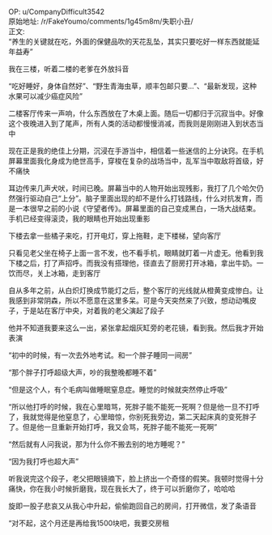 
OP: u/CompanyDifficult3542  
原始地址: /r/FakeYoumo/comments/1g45m8m/失职小丑/  
正文:  
“养生的关键就在吃，外面的保健品吹的天花乱坠，其实只要吃好一样东西就能延年益寿”

我在三楼，听着二楼的老爹在外放抖音

“吃好睡好，身体自然好”、“野生青海虫草，顺丰包邮只要...”、“最新发现，这种水果可以减少癌症风险”

二楼客厅传来一声响，什么东西放在了木桌上面。随后一切都归于沉寂当中。好像这个夜晚进入到了尾声，所有人类的活动都慢慢消减，而我则是刚刚进入到状态当中

现在正是我的绝佳上分期，沉浸在手游当中，相信着一些迷信的上分诀窍。在手机屏幕里面我化身成为绝世高手，穿梭在复杂的战场当中，乱军当中取敌将首级，好不痛快

耳边传来几声犬吠，时间已晚。屏幕当中的人物开始出现残影，我打了几个哈欠仍然强行驱动自己“上分”。脑子里面出现的却不是什么打钱路线，什么对抗发育，而是一本很早之前的小说《守望者传》。屏幕里面的自己变成黑白，一场大战结束。手机已经变得滚烫，我的眼睛也开始出现重影

下楼去拿一些橘子来吃，打开电灯，穿上拖鞋，走下楼梯，望向客厅

只看见老父坐在椅子上面一言不发，也不看手机，眼睛就盯着一片虚无。他看到我下楼之后，打了声招呼。而我没有搭理他，径直去了厨房打开冰箱，拿出牛奶。一饮而尽，关上冰箱，走到客厅

自从多年之前，从白炽灯换成节能灯之后，整个客厅的光线就从橙黄变成惨白。让我感到非常阴森，所以不愿意在这里多呆。可是今天突然来了兴致，想动动嘴皮子，于是站在客厅中央，对着我的老父演起了段子

他并不知道我要来这么一出，紧张拿起烟灰缸旁的老花镜，看到我。然后我才开始表演

“初中的时候，有一次去外地考试。和一个胖子睡同一间房”

“那个胖子打呼超级大声，吵的我整晚都睡不着”

“但是这个人，有个毛病叫做睡眠窒息症。睡觉的时候就突然停止呼吸”

“所以他打呼的时候，我在心里暗骂，死胖子能不能死一死啊？但是他一旦不打呼了，我就觉得是他窒息了，心里暗惊，你别死我旁边，第二天起床真的变死胖子了。但是他一旦重新开始打呼，我又会骂，死胖子能不能死一死啊”

“然后就有人问我说，那为什么你不搬去别的地方睡呢？”

“因为我打呼也超大声”

听我说完这个段子，老父把眼镜摘下，脸上挤出一个奇怪的假笑。我顿时觉得十分痛快，你在我小时候折磨我，现在我长大了，终于可以折磨你了，哈哈哈

旋即一股子悲哀又从我心中升起，偷偷跑回自己的房间，打开微信，发了条语音

“对不起，这个月还是再给我1500块吧，我要交房租
